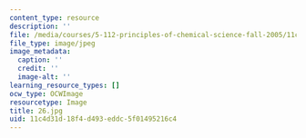 ```yaml
---
content_type: resource
description: ''
file: /media/courses/5-112-principles-of-chemical-science-fall-2005/11c4d31d18f4d493eddc5f01495216c4_26.jpg
file_type: image/jpeg
image_metadata:
  caption: ''
  credit: ''
  image-alt: ''
learning_resource_types: []
ocw_type: OCWImage
resourcetype: Image
title: 26.jpg
uid: 11c4d31d-18f4-d493-eddc-5f01495216c4
---
```

